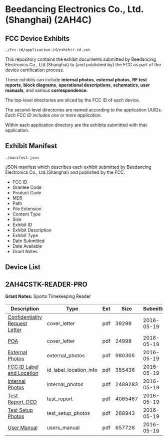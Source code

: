 # Beedancing Electronics Co., Ltd.(Shanghai) (2AH4C)
## FCC Device Exhibits

```
./fcc-id/application-id/exhibit-id.ext
```

This repository contains the exhibit documents submitted by Beedancing Electronics Co., Ltd.(Shanghai) to (and published by) the FCC as part of the device certification process.

These exhibits can include **internal photos**, **external photos**, **RF test reports**, **block diagrams**, **operational descriptions**, **schematics**, **user manuals**, and various **correspondence**.

The top-level directories are sliced by the FCC ID of each device.

The second-level directories are named according to the application UUIDs. *Each FCC ID includes one or more application.*

Within each application directory are the exhibits submitted with that application. 

## Exhibit Manifest

```
./manifest.json
```

JSON manifest which describes each exhibit submitted by Beedancing Electronics Co., Ltd.(Shanghai) and published by the FCC.

- FCC ID
- Grantee Code
- Product Code
- MD5
- Path
- File Extension
- Content Type
- Size
- Exhibit ID
- Exhibit Description
- Exhibit Type
- Date Submitted
- Date Available
- Grant Notes

## Device List
## 2AH4CSTK-READER-PRO
**Grant Notes:** Sports Timekeeping Reader

| Description | Type | Ext | Size | Submitted | Available |
| ----------- | ---- | --- | ---- | --------- | --------- |
| [Confidentiality Request Letter](2AH4CSTK-READER-PRO/70ca65e5300c22052d9400f9ed075963/2995941.pdf) | cover_letter | pdf | 39299 | 2016-05-19 | 2016-05-19 |
| [POA](2AH4CSTK-READER-PRO/70ca65e5300c22052d9400f9ed075963/2995942.pdf) | cover_letter | pdf | 24998 | 2016-05-19 | 2016-05-19 |
| [External Photos](2AH4CSTK-READER-PRO/70ca65e5300c22052d9400f9ed075963/2995943.pdf) | external_photos | pdf | 980305 | 2016-05-19 | 2016-05-19 |
| [FCC ID Label and Location](2AH4CSTK-READER-PRO/70ca65e5300c22052d9400f9ed075963/2995945.pdf) | id_label_location_info | pdf | 355436 | 2016-05-19 | 2016-05-19 |
| [Internal Photos](2AH4CSTK-READER-PRO/70ca65e5300c22052d9400f9ed075963/2995944.pdf) | internal_photos | pdf | 2489283 | 2016-05-19 | 2016-05-19 |
| [Test Report_DCD](2AH4CSTK-READER-PRO/70ca65e5300c22052d9400f9ed075963/2995946.pdf) | test_report | pdf | 4065467 | 2016-05-19 | 2016-05-19 |
| [Test Setup Photos](2AH4CSTK-READER-PRO/70ca65e5300c22052d9400f9ed075963/2995947.pdf) | test_setup_photos | pdf | 268943 | 2016-05-19 | 2016-05-19 |
| [User Manual](2AH4CSTK-READER-PRO/70ca65e5300c22052d9400f9ed075963/2995948.pdf) | users_manual | pdf | 657726 | 2016-05-19 | 2016-05-19 |
